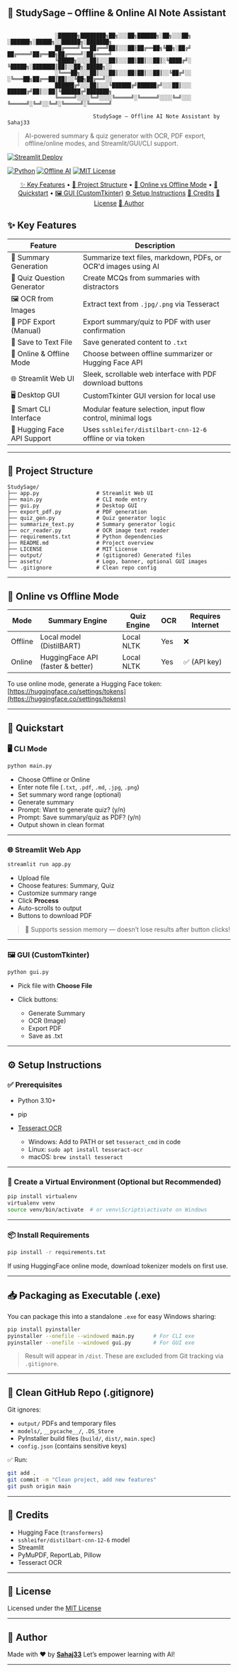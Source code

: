 
## 🧠 StudySage – Offline & Online AI Note Assistant

```

               ░██████╗████████╗██╗░░░██╗██████╗░██╗░░░██╗  ░██████╗░█████╗░░██████╗░███████╗
               ██╔════╝╚══██╔══╝██║░░░██║██╔══██╗╚██╗░██╔╝  ██╔════╝██╔══██╗██╔════╝░██╔════╝
               ╚█████╗░░░░██║░░░██║░░░██║██║░░██║░╚████╔╝░  ╚█████╗░███████║██║░░██╗░█████╗░░
               ░╚═══██╗░░░██║░░░██║░░░██║██║░░██║░░╚██╔╝░░  ░╚═══██╗██╔══██║██║░░╚██╗██╔══╝░░
               ██████╔╝░░░██║░░░╚██████╔╝██████╔╝░░░██║░░░  ██████╔╝██║░░██║╚██████╔╝███████╗
               ╚═════╝░░░░╚═╝░░░░╚═════╝░╚═════╝░░░░╚═╝░░░  ╚═════╝░╚═╝░░╚═╝░╚═════╝░╚══════╝

                           StudySage – Offline AI Note Assistant by Sahaj33
```

> AI-powered summary & quiz generator with OCR, PDF export, offline/online modes, and Streamlit/GUI/CLI support.

<a href="https://studysage-sahaj33.streamlit.app/" target="blank">
    <img src="https://img.shields.io/badge/Deployed%20on-Streamlit-ff4b4b?logo=streamlit" alt="Streamlit Deploy">
  
[![Python](https://img.shields.io/badge/Python-3.10+-blue)](https://www.python.org/)
[![Offline AI](https://img.shields.io/badge/Offline%20AI-Yes-green)]()
[![MIT License](https://img.shields.io/badge/License-MIT-brightgreen)](LICENSE)

<p align="center">
  <a href="https://github.com/Sahaj33-op/StudySage-Offline-AI-Note-Assistant?tab=readme-ov-file#-key-features">✨ Key Features</a> •
  <a href="https://github.com/Sahaj33-op/StudySage-Offline-AI-Note-Assistant?tab=readme-ov-file#-project-structure">📂 Project Structure</a> •
  <a href="https://github.com/Sahaj33-op/StudySage-Offline-AI-Note-Assistant?tab=readme-ov-file#-online-vs-offline-mode">🧠 Online vs Offline Mode</a> •
  <a href="https://github.com/Sahaj33-op/StudySage-Offline-AI-Note-Assistant?tab=readme-ov-file#-quickstart">🚀 Quickstart</a> •
  <a href="https://github.com/Sahaj33-op/StudySage-Offline-AI-Note-Assistant?tab=readme-ov-file#-gui-customtkinter">🖼 GUI (CustomTkinter)</a>
  <a href="https://github.com/Sahaj33-op/StudySage-Offline-AI-Note-Assistant?tab=readme-ov-file#%EF%B8%8F-setup-instructions">⚙️ Setup Instructions</a>
  <a href="https://github.com/Sahaj33-op/StudySage-Offline-AI-Note-Assistant?tab=readme-ov-file#-credits">🧠 Credits</a>
  <a href="https://github.com/Sahaj33-op/StudySage-Offline-AI-Note-Assistant?tab=readme-ov-file#-license">📜 License</a>
  <a href="https://github.com/Sahaj33-op/StudySage-Offline-AI-Note-Assistant?tab=readme-ov-file#-author">🙌 Author</a>
</p>

## ✨ Key Features

| Feature                     | Description                                                    |
| --------------------------- | -------------------------------------------------------------- |
| 📝 Summary Generation       | Summarize text files, markdown, PDFs, or OCR'd images using AI |
| 🧪 Quiz Question Generator  | Create MCQs from summaries with distractors                    |
| 🖼 OCR from Images          | Extract text from `.jpg/.png` via Tesseract                    |
| 📄 PDF Export (Manual)      | Export summary/quiz to PDF with user confirmation              |
| 💾 Save to Text File        | Save generated content to `.txt`                               |
| 🔄 Online & Offline Mode    | Choose between offline summarizer or Hugging Face API          |
| 🌐 Streamlit Web UI         | Sleek, scrollable web interface with PDF download buttons      |
| 🖥 Desktop GUI              | CustomTkinter GUI version for local use                        |
| 🧪 Smart CLI Interface      | Modular feature selection, input flow control, minimal logs    |
| 🧠 Hugging Face API Support | Uses `sshleifer/distilbart-cnn-12-6` offline or via token      |

---

## 📂 Project Structure

```
StudySage/
├── app.py                  # Streamlit Web UI
├── main.py                 # CLI mode entry
├── gui.py                  # Desktop GUI
├── export_pdf.py           # PDF generation
├── quiz_gen.py             # Quiz generator logic
├── summarize_text.py       # Summary generator logic
├── ocr_reader.py           # OCR image text reader
├── requirements.txt        # Python dependencies
├── README.md               # Project overview
├── LICENSE                 # MIT License
├── output/                 # (gitignored) Generated files
├── assets/                 # Logo, banner, optional GUI images
└── .gitignore              # Clean repo config
```

---

## 🧠 Online vs Offline Mode

| Mode    | Summary Engine                    | Quiz Engine | OCR | Requires Internet |
| ------- | --------------------------------- | ----------- | --- | ----------------- |
| Offline | Local model (DistilBART)          | Local NLTK  | Yes | ❌                 |
| Online  | HuggingFace API (faster & better) | Local NLTK  | Yes | ✅ (API key)       |

To use online mode, generate a Hugging Face token: [https://huggingface.co/settings/tokens](https://huggingface.co/settings/tokens)

---

## 🚀 Quickstart

### 🖥 CLI Mode

```bash
python main.py
```

* Choose Offline or Online
* Enter note file (`.txt`, `.pdf`, `.md`, `.jpg`, `.png`)
* Set summary word range (optional)
* Generate summary
* Prompt: Want to generate quiz? (y/n)
* Prompt: Save summary/quiz as PDF? (y/n)
* Output shown in clean format

---

### 🌐 Streamlit Web App

```bash
streamlit run app.py
```

* Upload file
* Choose features: Summary, Quiz
* Customize summary range
* Click **Process**
* Auto-scrolls to output
* Buttons to download PDF

> 🧠 Supports session memory — doesn’t lose results after button clicks!

---

### 🖼 GUI (CustomTkinter)

```bash
python gui.py
```

* Pick file with **Choose File**
* Click buttons:

  * Generate Summary
  * OCR (Image)
  * Export PDF
  * Save as .txt

---

## ⚙️ Setup Instructions

### ✅ Prerequisites

* Python 3.10+
* pip
* [Tesseract OCR](https://github.com/tesseract-ocr/tesseract)

  * Windows: Add to PATH or set `tesseract_cmd` in code
  * Linux: `sudo apt install tesseract-ocr`
  * macOS: `brew install tesseract`

---

### 🧪 Create a Virtual Environment (Optional but Recommended)

```bash
pip install virtualenv
virtualenv venv
source venv/bin/activate  # or venv\Scripts\activate on Windows
```

---

### 📦 Install Requirements

```bash
pip install -r requirements.txt
```

If using HuggingFace online mode, download tokenizer models on first use.

---

## 📥 Packaging as Executable (.exe)

You can package this into a standalone `.exe` for easy Windows sharing:

```bash
pip install pyinstaller
pyinstaller --onefile --windowed main.py      # For CLI exe
pyinstaller --onefile --windowed gui.py       # For GUI exe
```

> Result will appear in `/dist`. These are excluded from Git tracking via `.gitignore`.

---

## 🔐 Clean GitHub Repo (.gitignore)

Git ignores:

* `output/` PDFs and temporary files
* `models/`, `__pycache__/`, `.DS_Store`
* PyInstaller build files (`build/`, `dist/`, `main.spec`)
* `config.json` (contains sensitive keys)

✅ Run:

```bash
git add .
git commit -m "Clean project, add new features"
git push origin main
```

---

## 🧠 Credits

* Hugging Face (`transformers`)
* `sshleifer/distilbart-cnn-12-6` model
* Streamlit
* PyMuPDF, ReportLab, Pillow
* Tesseract OCR

---

## 📜 License

Licensed under the [MIT License](LICENSE)

---

## 🙌 Author

Made with ❤️ by **[Sahaj33](https://github.com/Sahaj33-op)**
Let’s empower learning with AI!

---
